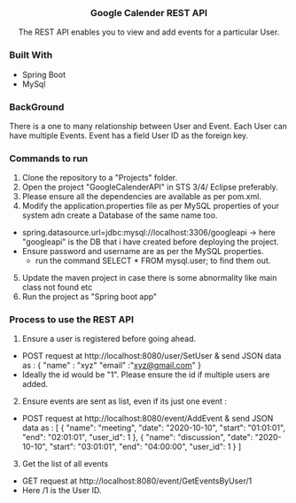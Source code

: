 
<!-- PROJECT SHIELDS -->
<!-- PROJECT LOGO -->
<br />
<p align="center">
 
  <h3 align="center">Google Calender REST API</h3>

  <p align="center">
   The REST API enables you to view and add events for a particular User.
    <br />
  </p>
</p>

### Built With
   * Spring Boot 
   * MySql

### BackGround  
           
 There is a one to many relationship between User and Event. 
 Each User can have multiple Events. Event has a field User ID as the foreign key.

### Commands to run  
            
1) Clone the repository to a "Projects" folder.
2) Open the project "GoogleCalenderAPI" in STS 3/4/ Eclipse preferably.
3) Please ensure all the dependencies are available as per pom.xml.
4) Modify the application.properties file as per MySQL properties of your system adn create a Database of the same name too.
 - spring.datasource.url=jdbc:mysql://localhost:3306/googleapi -> here "googleapi" is the DB that i have created before deploying the project.
 - Ensure password and username are as per the MySQL properties.
   - run the command SELECT * FROM mysql.user; to find them out.
5) Update the maven project in case there is some abnormality like main class not found etc
6) Run the project as "Spring boot app"

### Process to use the REST API
1) Ensure a user is registered before going ahead.
 - POST request at http://localhost:8080/user/SetUser & send JSON data as : 
  {
    "name" : "xyz"
    "email" :"xyz@gmail.com"
  }
  - Ideally the id would be "1". Please ensure the id if multiple users are added.
 
 2) Ensure events are sent as list, even if its just one event : 
  - POST request at http://localhost:8080/event/AddEvent & send JSON data as :
    [
      {
          "name": "meeting",
          "date": "2020-10-10",
          "start": "01:01:01",
          "end": "02:01:01",
          "user_id": 1
      },
      {
          "name": "discussion",
          "date": "2020-10-10",
          "start": "03:01:01",
          "end": "04:00:00",
          "user_id": 1
      }
    ]
  
  3) Get the list of all events
   - GET request at http://localhost:8080/event/GetEventsByUser/1
   - Here /1 is the User ID.


                 
                  
